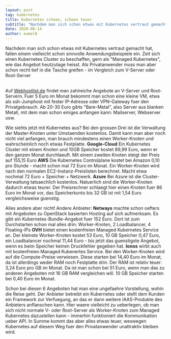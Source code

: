 ```yaml
---
layout: post
tag: kubernetes
title: Kubernetes schoen, schoen teuer
subtitle: "Nachdem man sich schon etwas mit Kubernetes vertraut gemacht hat, fallen einem vielleicht schon sinnvolle Anwendungsbeispiele ein. Zeit sich einen Kubernetes Cluster zu beschaffen, gern als "Managed Kubernetes", wie das Angebot heutzutage heisst. Als&hellip;"
date: 2020-06-14
author: eumel8
---
```


Nachdem man sich schon etwas mit Kubernetes vertraut gemacht hat, fallen einem vielleicht schon sinnvolle Anwendungsbeispiele ein. Zeit sich einen Kubernetes Cluster zu beschaffen, gern als "Managed Kubernetes", wie das Angebot heutzutage heisst. Als Privatanwender muss man aber schon recht tief in die Tasche greifen - im Vergleich zum V-Server oder Root-Server

<br/>
Auf <a href="http://webhostlist.de">Webhostlist.de</a> findet man zahlreiche Angebote an V-Server und Root-Servern. Fuer 5 Euro im Monat bekommt man schon eine kleine VM, etwa als ssh-Jumphost mit fester IP-Adresse oder VPN-Gateway fuer den Privatgebrauch.
Ab 20-30 Euro gibts "Bare-Metal", also Server aus blanken Metall, mit dem man schon einiges anfangen kann: Mailserver, Webserver usw.

Wie siehts jetzt mit Kubernetes aus? Bei den grossen Drei ist die Verwaltung der Master-Knoten unter Umstaenden kostenlos. Damit kann man aber noch nicht viel anfangen, man brauch mindestens einen Worker-Knoten und wahrscheinlich noch etwas Festplatte. 
<strong>Google-Cloud</strong>
Ein Kubernetes Cluster mit einem Knoten und 10GB Speicher kostet 89,99 Euro, wenn er den ganzen Monat durchlaeuft. Mit einem zweiten Knoten steigt der Preis auf 155,15 Euro
<strong>AWS</strong>
Die Kubernetes Controlplane kostet bei Amazon 0,10 pro Stunde - macht schon mal 72 Euro im Monat. Ein Worker-Knoten wird nach den normalen EC2-Instanz-Preislisten berechnet. Macht etwa nochmal 72 Euro + Speicher + Netzwerk.
<strong>Azure</strong>
Bei Azure ist die Cluster-Verwaltung tatsaechlich kostenlos. Natuerlich sind die Worker-Knoten dadurch etwas teurer. Der Preisrechner schlaegt hier einen Knoten fuer 86 Euro im Monat vor, das Speicherkonto bis 32 GB ist mit 1,54 Euro vergleichsweise guenstig.

Alles andere aber nicht!
Andere Anbieter:
<strong>Netways</strong> machte schon oefters mit Angeboten zu OpenStack basierten Hosting auf sich aufmerksam. Es gibt ein Kubernetes-Bundle-Angebot fuer 152 Euro. Dort ist zum Durchstarten schon mal alles drin: Worker-Knoten, 2 Loadbalancer, 4 Floating-IPs
<strong>OVH</strong> bietet einen kostenfreien Managed Kubernetes Service an. Der kleinste Worker-Knoten kostet 53 Euro, 10 GB Speicher 0,47 Euro, ein Loadbalancer nochmal 11,44 Euro - bis jetzt das guenstigste Angebot, wenn es beim Speicher keinen Druckfehler gegeben hat.
<strong>Ionos</strong> wirbt auch mit kostenfreien Managed Kubenertes Service. Bei den Worker-Knoten wird auf die Compute-Preise verwiesen. Diese starten bei 14,40 Euro im Monat, da ist allerdings weder RAM noch Festplatte drin. Der RAM ist relativ teuer: 3,24 Euro pro GB im Monat. Da ist man schon bei 51 Euro, wenn man das zu anderen Angeboten mit 16 GB RAM vergleichen will. 10 GB Speicher starten bei 0,40 Euro im Monat.

Schon bei diesen 6 Angeboten hat man eine ungefaehre Vorstellung, wohin die Reise geht. Der Anbieter betreibt ein Kubernetes oder stellt dem Kunden ein Framework zur Verfuegung, an das er dann weitere IAAS-Produkte des Anbieters anflanschen kann. Hier waere vielleicht zu ueberlegen, ob man sich nicht normale V- oder Root-Server als Worker-Knoten zum Managed Kubernetes dazustellen kann - immerhin funktioniert die Kommunikation ueber API. In Summe kommt das aber alles etwas teuer, weswegen Kubernetes auf diesem Weg fuer den Privatanwender unattraktiv bleiben wird.

